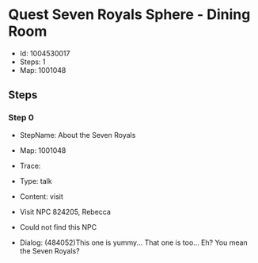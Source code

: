 # Quest Seven Royals Sphere - Dining Room

- Id: 1004530017
- Steps: 1
- Map: 1001048

## Steps

### Step 0
- StepName:  About the Seven Royals
- Map:  1001048
- Trace:  
- Type:  talk
- Content:  visit
- Visit NPC 824205, Rebecca

- Could not find this NPC
- Dialog: (484052)This one is yummy... That one is too... Eh? You mean the Seven Royals?



